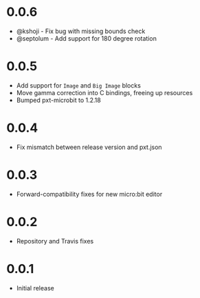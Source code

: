 # 0.0.6

* @kshoji - Fix bug with missing bounds check
* @septolum - Add support for 180 degree rotation

# 0.0.5

* Add support for `Image` and `Big Image` blocks
* Move gamma correction into C bindings, freeing up resources
* Bumped pxt-microbit to 1.2.18

# 0.0.4

* Fix mismatch between release version and pxt.json

# 0.0.3

* Forward-compatibility fixes for new micro:bit editor

# 0.0.2

* Repository and Travis fixes

# 0.0.1

* Initial release
